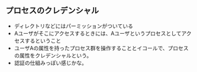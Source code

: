 ## プロセスのクレデンシャル
- ディレクトリなどにはパーミッションがついている
- Aユーザがそこにアクセスするときには、Aユーザというプロセスとしてアクセスするということ
- ユーザAの属性を持ったプロセス群を操作することとイコールで、プロセスの属性をクレデンシャルという。
- 認証の仕組みっぽい感じかな。
